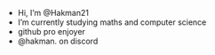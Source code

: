 - Hi, I’m @Hakman21
- I’m currently studying maths and computer science
- github pro enjoyer
- @hakman. on discord

